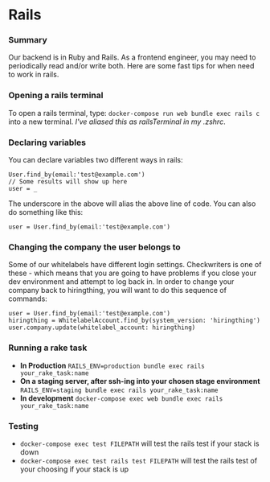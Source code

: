 # Rails

### Summary
Our backend is in Ruby and Rails. As a frontend engineer, you may need to periodically read and/or write both. Here are some fast tips for when need to work in rails.

### Opening a rails terminal

To open a rails terminal, type: `docker-compose run web bundle exec rails c` into a new terminal. *I've aliased this as railsTerminal in my .zshrc*.

### Declaring variables

You can declare variables two different ways in rails:

```rails
User.find_by(email:'test@example.com')
// Some results will show up here
user = _
```
The underscore in the above will alias the above line of code. You can also do something like this:

```rails
user = User.find_by(email:'test@example.com')
```

### Changing the company the user belongs to

Some of our whitelabels have different login settings. Checkwriters is one of these - which means that you are going to have problems if you close your dev environment and attempt to log back in. In order to change your company back to hiringthing, you will want to do this sequence of commands:

```rails
user = User.find_by(email:'test@example.com')
hiringthing = WhitelabelAccount.find_by(system_version: 'hiringthing')
user.company.update(whitelabel_account: hiringthing)
```

### Running a rake task

- **In Production** `RAILS_ENV=production bundle exec rails your_rake_task:name`
- **On a staging server, after ssh-ing into your chosen stage environment** `RAILS_ENV=staging bundle exec rails your_rake_task:name`
- **In development** `docker-compose exec web bundle exec rails your_rake_task:name`

### Testing

- `docker-compose exec test FILEPATH` will test the rails test if your stack is down
- `docker-compose exec test rails test FILEPATH` will test the rails test of your choosing if your stack is up
